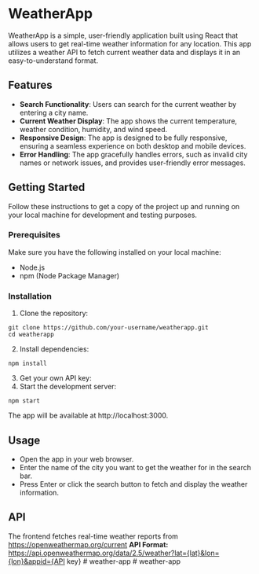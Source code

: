 # WeatherApp

WeatherApp is a simple, user-friendly application built using React that allows users to get real-time weather information for any location. This app utilizes a weather API to fetch current weather data and displays it in an easy-to-understand format.

## Features

- **Search Functionality**: Users can search for the current weather by entering a city name.
- **Current Weather Display**: The app shows the current temperature, weather condition, humidity, and wind speed.
- **Responsive Design**: The app is designed to be fully responsive, ensuring a seamless experience on both desktop and mobile devices.
- **Error Handling**: The app gracefully handles errors, such as invalid city names or network issues, and provides user-friendly error messages.

## Getting Started
Follow these instructions to get a copy of the project up and running on your local machine for development and testing purposes.

### Prerequisites
Make sure you have the following installed on your local machine:
- Node.js
- npm (Node Package Manager)

### Installation
1. Clone the repository:
```
git clone https://github.com/your-username/weatherapp.git
cd weatherapp
```
2. Install dependencies:
```
npm install
```
3. Get your own API key:
4. Start the development server:
```
npm start
```
The app will be available at http://localhost:3000.
## Usage
- Open the app in your web browser.
- Enter the name of the city you want to get the weather for in the search bar.
- Press Enter or click the search button to fetch and display the weather information.

## API
The frontend fetches real-time weather reports from https://openweathermap.org/current
**API Format:** https://api.openweathermap.org/data/2.5/weather?lat={lat}&lon={lon}&appid={API key}
#   w e a t h e r - a p p  
 #   w e a t h e r - a p p  
 